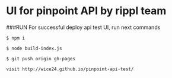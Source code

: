 # UI for pinpoint API by rippl team

###RUN
For successful deploy api test UI, run next commands

`$ npm i`

`$ node build-index.js`

`$ git push origin gh-pages`

`visit http://wice24.github.io/pinpoint-api-test/`

